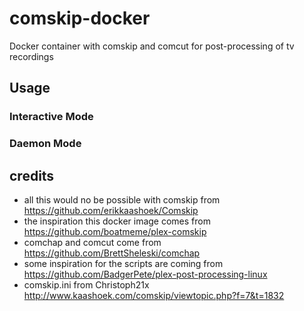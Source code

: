 # comskip-docker
Docker container with comskip and comcut for post-processing of tv recordings

## Usage

### Interactive Mode


### Daemon Mode



## credits
   * all this would no be possible with comskip from https://github.com/erikkaashoek/Comskip
   * the inspiration this docker image comes from https://github.com/boatmeme/plex-comskip
   * comchap and comcut come from https://github.com/BrettSheleski/comchap
   * some inspiration for the scripts are coming from https://github.com/BadgerPete/plex-post-processing-linux
   * comskip.ini from Christoph21x http://www.kaashoek.com/comskip/viewtopic.php?f=7&t=1832

